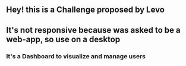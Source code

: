 ## Hey! this is a Challenge proposed by Levo

## It's not responsive because was asked to be a web-app, so use on a desktop

### It's a Dashboard to visualize and manage users
